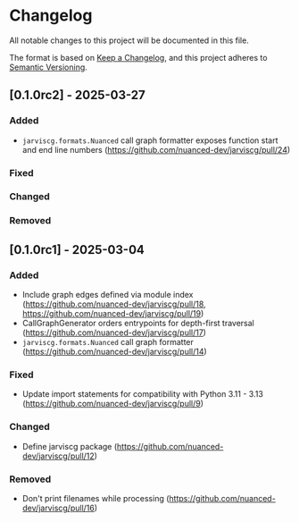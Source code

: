 # Changelog

All notable changes to this project will be documented in this file.

The format is based on [Keep a Changelog](https://keepachangelog.com/en/1.1.0/),
and this project adheres to [Semantic Versioning](https://semver.org/spec/v2.0.0.html).

## [0.1.0rc2] - 2025-03-27

### Added

- `jarviscg.formats.Nuanced` call graph formatter exposes function start and end line numbers (https://github.com/nuanced-dev/jarviscg/pull/24)

### Fixed

### Changed

### Removed

## [0.1.0rc1] - 2025-03-04

### Added

- Include graph edges defined via module index (https://github.com/nuanced-dev/jarviscg/pull/18, https://github.com/nuanced-dev/jarviscg/pull/19)
- CallGraphGenerator orders entrypoints for depth-first traversal (https://github.com/nuanced-dev/jarviscg/pull/17)
- `jarviscg.formats.Nuanced` call graph formatter (https://github.com/nuanced-dev/jarviscg/pull/14)

### Fixed

- Update import statements for compatibility with Python 3.11 - 3.13 (https://github.com/nuanced-dev/jarviscg/pull/9)

### Changed

- Define jarviscg package (https://github.com/nuanced-dev/jarviscg/pull/12)

### Removed

- Don't print filenames while processing (https://github.com/nuanced-dev/jarviscg/pull/16)

